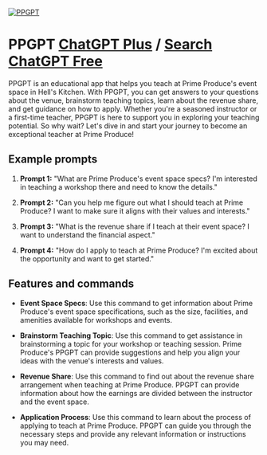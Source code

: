 
[![PPGPT](https://files.oaiusercontent.com/file-RTNJ8SXonP8TRv01UJHgJW2J?se=2123-10-17T16%3A40%3A16Z&sp=r&sv=2021-08-06&sr=b&rscc=max-age%3D31536000%2C%20immutable&rscd=attachment%3B%20filename%3DTurtle%2520PPGPT.png&sig=yfD3kBbxO0BvYocw7XVjgIfORBS72dLo4NGmNv17cXk%3D)](https://chat.openai.com/g/g-1JVCI5qVz-ppgpt)

# PPGPT [ChatGPT Plus](https://chat.openai.com/g/g-1JVCI5qVz-ppgpt) / [Search ChatGPT Free](https://gptcall.net/index.html#/?search=PPGPT)

PPGPT is an educational app that helps you teach at Prime Produce's event space in Hell's Kitchen. With PPGPT, you can get answers to your questions about the venue, brainstorm teaching topics, learn about the revenue share, and get guidance on how to apply. Whether you're a seasoned instructor or a first-time teacher, PPGPT is here to support you in exploring your teaching potential. So why wait? Let's dive in and start your journey to become an exceptional teacher at Prime Produce!

## Example prompts

1. **Prompt 1:** "What are Prime Produce's event space specs? I'm interested in teaching a workshop there and need to know the details."

2. **Prompt 2:** "Can you help me figure out what I should teach at Prime Produce? I want to make sure it aligns with their values and interests."

3. **Prompt 3:** "What is the revenue share if I teach at their event space? I want to understand the financial aspect."

4. **Prompt 4:** "How do I apply to teach at Prime Produce? I'm excited about the opportunity and want to get started."

## Features and commands

- **Event Space Specs**: Use this command to get information about Prime Produce's event space specifications, such as the size, facilities, and amenities available for workshops and events.

- **Brainstorm Teaching Topic**: Use this command to get assistance in brainstorming a topic for your workshop or teaching session. Prime Produce's PPGPT can provide suggestions and help you align your ideas with the venue's interests and values.

- **Revenue Share**: Use this command to find out about the revenue share arrangement when teaching at Prime Produce. PPGPT can provide information about how the earnings are divided between the instructor and the event space.

- **Application Process**: Use this command to learn about the process of applying to teach at Prime Produce. PPGPT can guide you through the necessary steps and provide any relevant information or instructions you may need.


